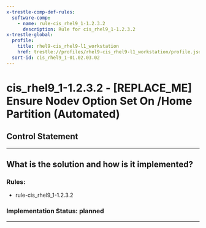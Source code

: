 ```yaml
---
x-trestle-comp-def-rules:
  software-comp:
    - name: rule-cis_rhel9_1-1.2.3.2
      description: Rule for cis_rhel9_1-1.2.3.2
x-trestle-global:
  profile:
    title: rhel9-cis_rhel9-l1_workstation
    href: trestle://profiles/rhel9-cis_rhel9-l1_workstation/profile.json
  sort-id: cis_rhel9_1-01.02.03.02
---
```


# cis_rhel9_1-1.2.3.2 - \[REPLACE_ME\] Ensure Nodev Option Set On /Home Partition (Automated)

## Control Statement

______________________________________________________________________

## What is the solution and how is it implemented?

<!-- For implementation status enter one of: implemented, partial, planned, alternative, not-applicable -->

<!-- Note that the list of rules under ### Rules: is read-only and changes will not be captured after assembly to JSON -->

<!-- Add control implementation description here for control: cis_rhel9_1-1.2.3.2 -->

### Rules:

  - rule-cis_rhel9_1-1.2.3.2

### Implementation Status: planned

______________________________________________________________________
